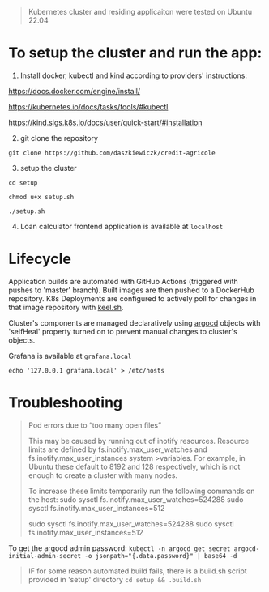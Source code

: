 >Kubernetes cluster and residing applicaiton were tested on Ubuntu 22.04

# To setup the cluster and run the app:

1. Install docker, kubectl and kind according to providers' instructions:

https://docs.docker.com/engine/install/

https://kubernetes.io/docs/tasks/tools/#kubectl

https://kind.sigs.k8s.io/docs/user/quick-start/#installation



2. git clone the repository

`git clone https://github.com/daszkiewiczk/credit-agricole`



3. setup the cluster

```
cd setup

chmod u+x setup.sh

./setup.sh

```



4. Loan calculator frontend application is available at `localhost`

# Lifecycle

Application builds are automated with GitHub Actions (triggered with pushes to 'master' branch). Built images are then pushed to a DockerHub repository. K8s Deployments are configured to actively poll for changes in that image repository with [keel.sh](https://keel.sh/). 



Cluster's components are managed declaratively using [argocd](https://github.com/argoproj/argo-cd) objects with 'selfHeal' property turned on to prevent manual changes to cluster's objects.


Grafana is available at `grafana.local`

```
echo '127.0.0.1 grafana.local' > /etc/hosts
```

# Troubleshooting

>Pod errors due to “too many open files”
>
>This may be caused by running out of inotify resources. Resource limits are defined by fs.inotify.max_user_watches and fs.inotify.max_user_instances system >variables. For example, in Ubuntu these default to 8192 and 128 respectively, which is not enough to create a cluster with many nodes.
>
>To increase these limits temporarily run the following commands on the host:
>sudo sysctl fs.inotify.max_user_watches=524288
>sudo sysctl fs.inotify.max_user_instances=512
>
>sudo sysctl fs.inotify.max_user_watches=524288
>sudo sysctl fs.inotify.max_user_instances=512


To get the argocd admin password:
`kubectl -n argocd get secret argocd-initial-admin-secret -o jsonpath="{.data.password}" | base64 -d`

>IF for some reason automated build fails, there is a build.sh script provided in 'setup' directory `cd setup && .build.sh`
